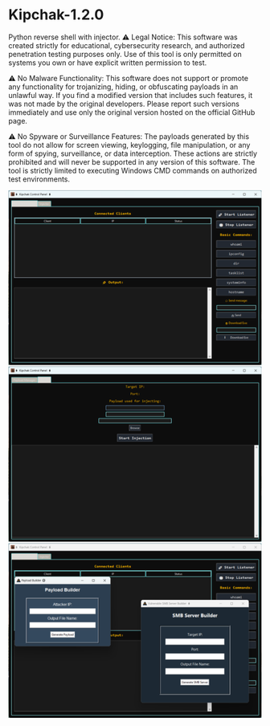 # Kipchak-1.2.0
Python reverse shell with injector.
⚠️ Legal Notice:
This software was created strictly for educational, cybersecurity research, and authorized penetration testing purposes only. Use of this tool is only permitted on systems you own or have explicit written permission to test.

⚠️ No Malware Functionality:
This software does not support or promote any functionality for trojanizing, hiding, or obfuscating payloads in an unlawful way. If you find a modified version that includes such features, it was not made by the original developers. Please report such versions immediately and use only the original version hosted on the official GitHub page.

⚠️ No Spyware or Surveillance Features:
The payloads generated by this tool do not allow for screen viewing, keylogging, file manipulation, or any form of spying, surveillance, or data interception. These actions are strictly prohibited and will never be supported in any version of this software. The tool is strictly limited to executing Windows CMD commands on authorized test environments.

![!](https://github.com/KipchakProject/Kipchak-1.2.0/blob/main/Screenshot%202025-04-27%20140512.png)
![!](https://github.com/KipchakProject/Kipchak-1.2.0/blob/main/Screenshot%202025-04-27%20140516.png)
![!](https://github.com/KipchakProject/Kipchak-1.2.0/blob/main/Screenshot%202025-04-27%20140536.png)
